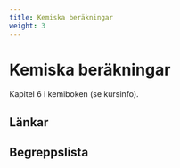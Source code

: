 ```yaml
---
title: Kemiska beräkningar
weight: 3
---
```


# Kemiska beräkningar

Kapitel 6 i kemiboken (se kursinfo).

## Länkar

## Begreppslista